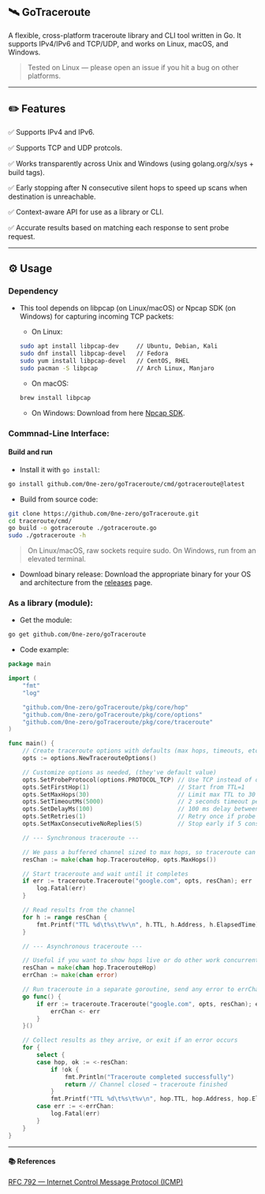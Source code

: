 ## 🛰️ GoTraceroute

A flexible, cross-platform traceroute library and CLI tool written in Go.
It supports IPv4/IPv6 and TCP/UDP, and works on Linux, macOS, and Windows.
> Tested on Linux — please open an issue if you hit a bug on other platforms.


---

## ✏️ Features

✅ Supports IPv4 and IPv6.

✅ Supports TCP and UDP protcols.

✅ Works transparently across Unix and Windows (using golang.org/x/sys + build tags).

✅ Early stopping after N consecutive silent hops to speed up scans when destination is unreachable.

✅ Context-aware API for use as a library or CLI.

✅ Accurate results based on matching each response to sent probe request.


---

## ⚙️ Usage

### Dependency
- This tool depends on libpcap (on Linux/macOS) or Npcap SDK (on Windows) for capturing incoming TCP packets:

  	- On Linux:
	```bash
	sudo apt install libpcap-dev     // Ubuntu, Debian, Kali
 	sudo dnf install libpcap-devel   // Fedora
 	sudo yum install libpcap-devel   // CentOS, RHEL
 	sudo pacman -S libpcap           // Arch Linux, Manjaro
	```

  	- On macOS:
	```bash
	brew install libpcap
	```

  	- On Windows: Download from here [Npcap SDK](https://npcap.com/#download).



### Commnad-Line Interface:
#### Build and run
- Install it with `go install`:
```bash
go install github.com/0ne-zero/goTraceroute/cmd/gotraceroute@latest
```
- Build from source code:
```bash
git clone https://github.com/0ne-zero/goTraceroute.git
cd traceroute/cmd/
go build -o gotraceroute ./gotraceroute.go
sudo ./gotraceroute -h
```
> On Linux/macOS, raw sockets require sudo.
> On Windows, run from an elevated terminal.

- Download binary release: Download the appropriate binary for your OS and architecture from the [releases](https://github.com/0ne-zero/goTraceroute/releases) page.

### As a library (module):
- Get the module:
```bash
go get github.com/0ne-zero/goTraceroute
```

- Code example:
```go
package main

import (
	"fmt"
	"log"

	"github.com/0ne-zero/goTraceroute/pkg/core/hop"
	"github.com/0ne-zero/goTraceroute/pkg/core/options"
	"github.com/0ne-zero/goTraceroute/pkg/core/traceroute"
)

func main() {
	// Create traceroute options with defaults (max hops, timeouts, etc.)
	opts := options.NewTracerouteOptions()

	// Customize options as needed, (they've default value)
	opts.SetProbeProtocol(options.PROTOCOL_TCP) // Use TCP instead of default UDP
	opts.SetFirstHop(1)                         // Start from TTL=1
	opts.SetMaxHops(30)                         // Limit max TTL to 30 hops
	opts.SetTimeoutMs(5000)                     // 2 seconds timeout per probe
	opts.SetDelayMs(100)                        // 100 ms delay between probes
	opts.SetRetries(1)                          // Retry once if probe fails
	opts.SetMaxConsecutiveNoReplies(5)          // Stop early if 5 consecutive TTL probes get no replies (no ICMP or TCP response)

	// --- Synchronous traceroute ---

	// We pass a buffered channel sized to max hops, so traceroute can send results without blocking
	resChan := make(chan hop.TracerouteHop, opts.MaxHops())

	// Start traceroute and wait until it completes
	if err := traceroute.Traceroute("google.com", opts, resChan); err != nil {
		log.Fatal(err)
	}

	// Read results from the channel
	for h := range resChan {
		fmt.Printf("TTL %d\t%s\t%v\n", h.TTL, h.Address, h.ElapsedTime)
	}

	// --- Asynchronous traceroute ---

	// Useful if you want to show hops live or do other work concurrently
	resChan = make(chan hop.TracerouteHop)
	errChan := make(chan error)

	// Run traceroute in a separate goroutine, send any error to errChan
	go func() {
		if err := traceroute.Traceroute("google.com", opts, resChan); err != nil {
			errChan <- err
		}
	}()

	// Collect results as they arrive, or exit if an error occurs
	for {
		select {
		case hop, ok := <-resChan:
			if !ok {
				fmt.Println("Traceroute completed successfully")
				return // Channel closed → traceroute finished
			}
			fmt.Printf("TTL %d\t%s\t%v\n", hop.TTL, hop.Address, hop.ElapsedTime)
		case err := <-errChan:
			log.Fatal(err)
		}
	}
}
```

---

#### 📚 References

[RFC 792 — Internet Control Message Protocol (ICMP)](https://datatracker.ietf.org/doc/html/rfc792)
